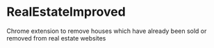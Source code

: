 # RealEstateImproved
Chrome extension to remove houses which have already been sold or removed from real estate websites
